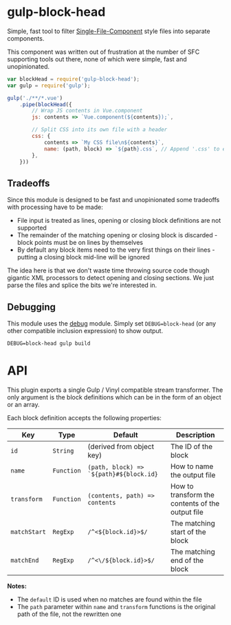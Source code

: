 gulp-block-head
===============
Simple, fast tool to filter [Single-File-Component](https://vuejs.org/v2/guide/single-file-components.html) style files into separate components.

This component was written out of frustration at the number of SFC supporting tools out there, none of which were simple, fast and unopinionated.



```javascript
var blockHead = require('gulp-block-head');
var gulp = require('gulp');

gulp('./**/*.vue')
	.pipe(blockHead({
		// Wrap JS contents in Vue.component
		js: contents => `Vue.component(${contents});`, 

		// Split CSS into its own file with a header
		css: {
			contents => `My CSS file\n${contents}`,
			name: (path, block) => `${path}.css`, // Append '.css' to end of input file name (e.g. myComponent.vue -> myComponent.vue.css)
		},
	}))
```


Tradeoffs
---------
Since this module is designed to be fast and unopinionated some tradeoffs with processing have to be made:

* File input is treated as lines, opening or closing block definitions are not supported
* The remainder of the matching opening or closing block is discarded - block points must be on lines by themselves
* By default any block items need to the very first things on their lines - putting a closing block mid-line will be ignored

The idea here is that we don't waste time throwing source code though gigantic XML processors to detect opening and closing sections. We just parse the files and splice the bits we're interested in.


Debugging
---------
This module uses the [debug](https://github.com/visionmedia/debug) module. Simply set `DEBUG=block-head` (or any other compatible inclusion expression) to show output.

```
DEBUG=block-head gulp build
```


API
===

This plugin exports a single Gulp / Vinyl compatible stream transformer.
The only argument is the block definitions which can be in the form of an object or an array.

Each block definition accepts the following properties:

| Key          | Type       | Default                                            | Description                                      |
|--------------|------------|----------------------------------------------------|--------------------------------------------------|
| `id`         | `String`   | (derived from object key)                          | The ID of the block                              |
| `name`       | `Function` | <code>(path, block) => `${path}#${block.id}</code> | How to name the output file                      |
| `transform`  | `Function` | <code>(contents, path) => contents</code>          | How to transform the contents of the output file |
| `matchStart` | `RegExp`   | `/^<${block.id}>$/`                                | The matching start of the block                  |
| `matchEnd`   | `RegExp`   | `/^<\/${block.id}>$/`                              | The matching end of the block                    |


**Notes:**

* The `default` ID is used when no matches are found within the file
* The `path` parameter within `name` and `transform` functions is the original path of the file, not the rewritten one
